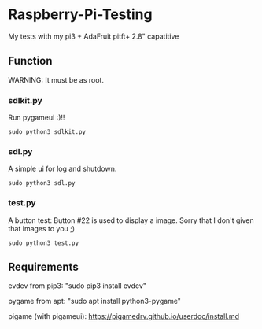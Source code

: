 # Raspberry-Pi-Testing
My tests with my pi3 + AdaFruit pitft+ 2.8" capatitive
## Function
WARNING: It must be as root.
### sdlkit.py
Run pygameui :)!!
```
sudo python3 sdlkit.py
```
### sdl.py
A simple ui for log and shutdown.
```
sudo python3 sdl.py
```
### test.py
A button test: Button #22 is used to display a image.
Sorry that I don't given that images to you ;)
```
sudo python3 test.py
```

## Requirements
evdev from pip3: "sudo pip3 install evdev"

pygame from apt: "sudo apt install python3-pygame"

pigame (with pigameui): https://pigamedrv.github.io/userdoc/install.md
